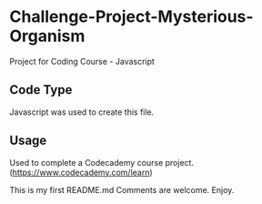 Challenge-Project-Mysterious-Organism
=====================================
Project for Coding Course - Javascript

## Code Type 

Javascript was used to create this file. 

## Usage

Used to complete a Codecademy course project.  (https://www.codecademy.com/learn)

This is my first README.md Comments are welcome. Enjoy. 
